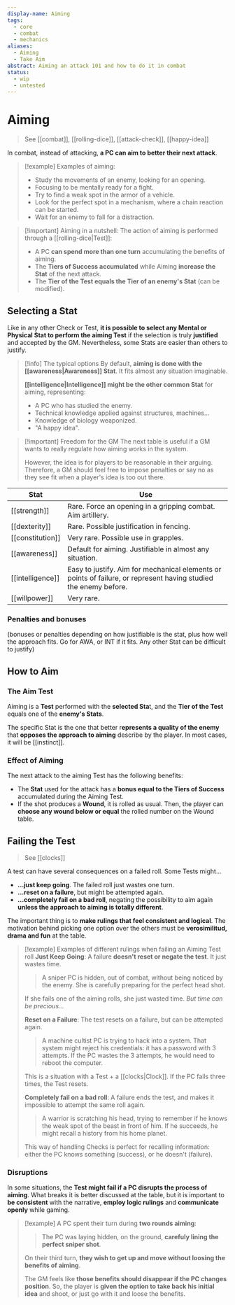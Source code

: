 ```yaml
---
display-name: Aiming
tags:
  - core
  - combat
  - mechanics
aliases:
  - Aiming
  - Take Aim
abstract: Aiming an attack 101 and how to do it in combat
status:
  - wip
  - untested
---
```

# Aiming
> See [[combat]], [[rolling-dice]], [[attack-check]], [[happy-idea]]

In combat, instead of attacking, **a PC can aim to better their next attack**.

> [!example] Examples of aiming:
> - Study the movements of an enemy, looking for an opening.
> - Focusing to be mentally ready for a fight.
> - Try to find a weak spot in the armor of a vehicle.
> - Look for the perfect spot in a mechanism, where a chain reaction can be started.
> - Wait for an enemy to fall for a distraction.

> [!important] Aiming in a nutshell:
> The action of aiming is performed through a [[rolling-dice|Test]]:
> - A PC **can spend more than one turn** accumulating the benefits of aiming.
> - The **Tiers of Success accumulated** while Aiming **increase the Stat** of the next attack.
> - The **Tier of the Test equals the Tier of an enemy's Stat** (can be modified).

## Selecting a Stat
Like in any other Check or Test, **it is possible to select any Mental or Physical Stat to perform the aiming Test** if the selection is truly **justified** and accepted by the GM. Nevertheless, some Stats are easier than others to justify.

> [!info] The typical options
> By default, **aiming is done with the [[awareness|Awareness]] Stat**. It fits almost any situation imaginable.
> 
> **[[intelligence|Intelligence]] might be the other common Stat** for aiming, representing:
> - A PC who has studied the enemy.
> - Technical knowledge applied against structures, machines...
> - Knowledge of biology weaponized.
> - "A happy idea".

> [!important] Freedom for the GM
> The next table is useful if a GM wants to really regulate how aiming works in the system.
> 
> However, the idea is for players to be reasonable in their arguing. Therefore, a GM should feel free to impose penalties or say no as they see fit when a player's idea is too out there.

| Stat             | Use                                                                                                              |
| ---------------- | ---------------------------------------------------------------------------------------------------------------- |
| [[strength]]     | Rare. Force an opening in a gripping combat. Aim artillery.                                                      |
| [[dexterity]]    | Rare. Possible justification in fencing.                                                                         |
| [[constitution]] | Very rare. Possible use in grapples.                                                                             |
| [[awareness]]    | Default for aiming. Justifiable in almost any situation.                                                         |
| [[intelligence]] | Easy to justify. Aim for mechanical elements or points of failure, or represent having studied the enemy before. |
| [[willpower]]    | Very rare.                                                                                                       |

### Penalties and bonuses
(bonuses or penalties depending on how justifiable is the stat, plus how well the approach fits. Go for AWA, or INT if it fits. Any other Stat can be difficult to justify)

## How to Aim
### The Aim Test
Aiming is a **Test** performed with the **selected Sta**t, and the **Tier of the Test** equals one of the **enemy's Stats**.

The specific Stat is the one that better r**epresents a quality of the enemy** that **opposes the approach to aiming** describe by the player. In most cases, it will be [[instinct]].
### Effect of Aiming
The next attack to the aiming Test has the following benefits:
- The **Stat** used for the attack has a **bonus equal to the Tiers of Success** accumulated during the Aiming Test. 
- If the shot produces a **Wound**, it is rolled as usual. Then, the player can **choose any wound below or equal** the rolled number on the Wound table.

## Failing the Test
> See [[clocks]]

A test can have several consequences on a failed roll. Some Tests might...
- **...just keep going**. The failed roll just wastes one turn.
- **...reset on a failure**, but might be attempted again.
- **...completely fail on a bad roll**, negating the possibility to aim again **unless the approach to aiming is totally different**. 

The important thing is to **make rulings that feel consistent and logical**. The motivation behind picking one option over the others must be **verosimilitud, drama and fun** at the table.

> [!example] Examples of different rulings when failing an Aiming Test roll
> **Just Keep Going**: A failure **doesn't reset or negate the test**. It just wastes time.
> > A sniper PC is hidden, out of combat, without being noticed by the enemy. She is carefully preparing for the perfect head shot.
>
> If she fails one of the aiming rolls, she just wasted time. *But time can be precious...*
> 
> **Reset on a Failure**: The test resets on a failure, but can be attempted again.
> > A machine cultist PC is trying to hack into a system. That system might reject his credentials: it has a password with 3 attempts. If the PC wastes the 3 attempts, he would need to reboot the computer.
> 
> This is a situation with a Test + a [[clocks|Clock]]. If the PC fails three times, the Test resets.
> 
> **Completely fail on a bad roll**: A failure ends the test, and makes it impossible to attempt the same roll again.
> > A warrior is scratching his head, trying to remember if he knows the weak spot of the beast in front of him. If he succeeds, he might recall a history from his home planet.
> 
> This way of handling Checks is perfect for recalling information: either the PC knows something (success), or he doesn't (failure).
### Disruptions
In some situations, the **Test might fail if a PC disrupts the process of aiming**. What breaks it is better discussed at the table, but it is important to **be consistent** with the narrative, **employ logic rulings** and **communicate openly** while gaming.

> [!example]
> A PC spent their turn during **two rounds aiming**:
> > The PC was laying hidden, on the ground, **carefuly lining the perfect sniper shot**.
> 
> On their third turn, **they wish to get up and move without loosing the benefits of aiming**.
> 
> The GM feels like **those benefits should disappear if the PC changes position**. So, the player is **given the option to take back his initial idea** and shoot, or just go with it and loose the benefits.